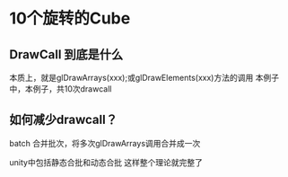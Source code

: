 #  10个旋转的Cube

## DrawCall 到底是什么

本质上，就是glDrawArrays(xxx);或glDrawElements(xxx)方法的调用
本例子中，本例子，共10次drawcall

## 如何减少drawcall？

batch 合并批次，将多次glDrawArrays调用合并成一次

unity中包括静态合批和动态合批
这样整个理论就完整了
